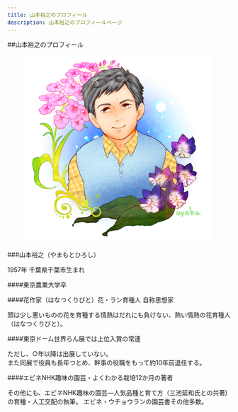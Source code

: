 ```yaml
---
title: 山本裕之のプロフィール
description: 山本裕之のプロフィールページ
---
```

<link rel="stylesheet" href="assets/stylesheets/authors.css" />

##山本裕之のプロフィール

<figure class="author-img">
  <img src="assets/images/author.png" alt="山本裕之">
</figure>

###山本裕之（やまもとひろし）

1957年 千葉県千葉市生まれ

####東京農業大学卒

####花作家（はなつくりびと）花・ラン育種人 自称思想家

頭は少し悪いものの花を育種する情熱はだれにも負けない、熱い情熱の花育種人（はなつくりびと）。

####東京ドーム世界らん展では上位入賞の常連

ただし、○年以降は出展していない。<br>
また同展で役員も長年つとめ、幹事の役職をもって約10年前退任する。

####エビネNHK趣味の園芸・よくわかる栽培12か月の著者

その他にも、エビネNHK趣味の園芸―人気品種と育て方（三池延和氏との共著)の育種・人工交配の執筆。
エビネ・ウチョウランの園芸書その他多数。
